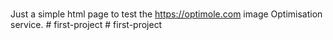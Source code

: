 \
Just a simple html page to test the https://optimole.com image Optimisation service.
#   f i r s t - p r o j e c t 
 
 #   f i r s t - p r o j e c t 
 
 

